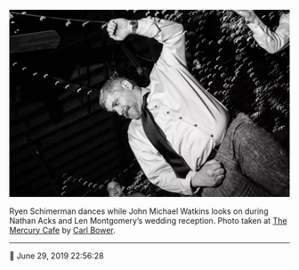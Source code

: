 ![Ryen Schimerman dances](assets/c0ac8a2247f78ed18c4856a81b178f14.webp)

Ryen Schimerman dances while John Michael Watkins looks on during Nathan Acks and Len Montgomery’s wedding reception. Photo taken at [The Mercury Cafe](http://mercurycafe.com/) by [Carl Bower](http://carlbowerphotos.com/).

- - - -

<span aria-hidden="true">📅</span> June 29, 2019 22:56:28
